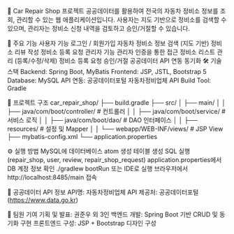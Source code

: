 🚗 Car Repair Shop 프로젝트
공공데이터를 활용하여 전국의 자동차 정비소 정보를 조회, 관리할 수 있는 웹 애플리케이션입니다.
사용자는 지도 기반으로 정비소를 검색할 수 있으며, 관리자는 정비소 신청 내역을 검토하고 승인/거절할 수 있습니다.

📌 주요 기능
사용자 기능
로그인 / 회원가입
자동차 정비소 정보 검색 (지도 기반)
정비소 리뷰 작성
정비소 등록 요청
관리자 기능
관리자 인증을 통한 접근
정비소 리스트 관리 (등록/수정/삭제)
정비소 등록 요청 승인/거절
공공데이터 API 연동 동기화
🛠 기술 스택
Backend: Spring Boot, MyBatis
Frontend: JSP, JSTL, Bootstrap 5
Database: MySQL
API 연동: 공공데이터포털 자동차정비업체 API
Build Tool: Gradle

📁 프로젝트 구조
car_repair_shop/
├── build.gradle
├── src/
│   ├── main/
│   │   ├── java/com/boot/controller/     # 컨트롤러
│   │   ├── java/com/boot/service/        # 서비스 로직
│   │   ├── java/com/boot/dao/            # DAO 인터페이스
│   │   ├── resources/                    # 설정 및 Mapper
│   │   └── webapp/WEB-INF/views/         # JSP View
├── mybatis-config.xml
└── application.properties

⚙️ 실행 방법
MySQL에 데이터베이스 atom 생성
테이블 생성 SQL 실행 (repair_shop, user, review, repair_shop_request)
application.properties에서 DB 계정 정보 확인
./gradlew bootRun 또는 IDE로 실행
브라우저에서 http://localhost:8485/main 접속

🧩 공공데이터 API 정보
API명: 자동차정비업체 API
제공처: 공공데이터포털 (https://www.data.go.kr)


🙋 팀원 기여
기획 및 발표: 권준우 외 3인
백엔드 개발: Spring Boot 기반 CRUD 및 동기화 구현
프론트엔드 구성: JSP + Bootstrap 디자인 구성
